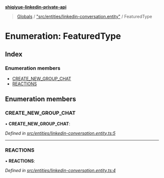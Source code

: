 **[shiqiyue-linkedin-private-api](../README.md)**

> [Globals](../globals.md) / ["src/entities/linkedin-conversation.entity"](../modules/_src_entities_linkedin_conversation_entity_.md) / FeaturedType

# Enumeration: FeaturedType

## Index

### Enumeration members

* [CREATE\_NEW\_GROUP\_CHAT](_src_entities_linkedin_conversation_entity_.featuredtype.md#create_new_group_chat)
* [REACTIONS](_src_entities_linkedin_conversation_entity_.featuredtype.md#reactions)

## Enumeration members

### CREATE\_NEW\_GROUP\_CHAT

•  **CREATE\_NEW\_GROUP\_CHAT**: 

*Defined in [src/entities/linkedin-conversation.entity.ts:5](https://github.com/shiqiyue/linkedin-private-api/blob/b8aba7b/src/entities/linkedin-conversation.entity.ts#L5)*

___

### REACTIONS

•  **REACTIONS**: 

*Defined in [src/entities/linkedin-conversation.entity.ts:4](https://github.com/shiqiyue/linkedin-private-api/blob/b8aba7b/src/entities/linkedin-conversation.entity.ts#L4)*
